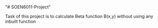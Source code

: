 "# SOEN6011-Project" 

Task of this project is to calculate Beta function B(x,y) without using any inbuilt function
